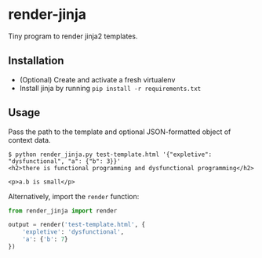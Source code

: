 # render-jinja

Tiny program to render jinja2 templates.

## Installation

- (Optional) Create and activate a fresh virtualenv
- Install jinja by running `pip install -r requirements.txt`

## Usage

Pass the path to the template and optional JSON-formatted object of context data.

```shell
$ python render_jinja.py test-template.html '{"expletive": "dysfunctional", "a": {"b": 3}}'
<h2>there is functional programming and dysfunctional programming</h2>

<p>a.b is small</p>
```

Alternatively, import the `render` function:
```python
from render_jinja import render

output = render('test-template.html', {
    'expletive': 'dysfunctional',
    'a': {'b': 7}
})
```
